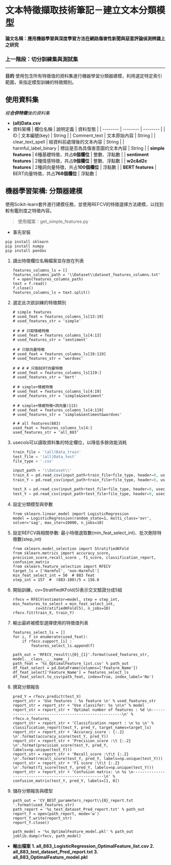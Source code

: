 # 文本特徵擷取技術筆記－建立文本分類模型
#### 論文名稱：應用機器學習與深度學習方法在網路傷害性新聞與惡意評論偵測辨識上之研究
### 上一階段：切分訓練集與測試集

---
**目的**
使用包含所有特徵值的資料集進行機器學習分類器建模，利用選定特定索引範圍，來指定模型訓練的特徵類別。

## 使用資料集
*經**合併特徵**後的資料集*
* **(all)Data.csv**
* 資料架構
    | 欄位名稱 | 說明定義 | 資料型態 |
    | -------- | -------- | -------- |
    | ID               | 文本編號(key)         | String |
    | Comment_text     | 文本原始內容           | String |
    | clear_text_spell | 經資料前處理後的文本內容 | String |
    | harmful_label_binary | 標註是否為具傷害意圖的文本內容 | String |
    | **simple features** | 6種基礎特徵，共占**6個欄位** | 整數、浮點數 |
    | **sentiment features** | 2種情感特徵，共占**9個欄位** | 整數、浮點數 |
    | **w2c&d2c features** | 2種詞向量特徵，共占**100個欄位** | 浮點數 |
    | **BERT features** | BERT向量特徵，共占**768個欄位** | 浮點數 |

## 機器學習架構: 分類器建模
使用Scikit-learn套件進行建模任務，並使用REFCV的特徵選擇方法建模，以找到較有鑑別度之特徵內容。

> 使用檔案：get_simple_features.py
* 事先安裝
```
pip install sklearn
pip install numpy
pip install pandas
```
1. 讀出特徵欄位名稱檔案並存放在列表
    ```python=
    features_columns_ls = []
    features_columns_path = '\\Dataset\\dataset_features_columns.txt'
    f = open(features_columns_path)
    text = f.read()
    f.close()
    features_columns_ls = text.split()
    ```
3. 選定此次欲訓練的特徵類別
    ```python=
    # simple features
    # used_feat = features_columns_ls[13:19]
    # used_features_str = 'simple'

    # # # 只取情緒特徵
    # used_feat = features_columns_ls[4:13]
    # used_features_str = 'sentiment'

    # # 只取向量特徵
    # used_feat = features_columns_ls[19:119]
    # used_features_str = 'wordvec'

    # # # # 只取BERT向量特徵
    # used_feat = features_columns_ls[119:]
    # used_features_str = 'bert'

    # # simple+情緒特徵
    # used_feat = features_columns_ls[4:19]
    # used_features_str = 'simple&sentiment'

    # # simple+情緒特徵+詞向量(115)
    # used_feat = features_columns_ls[4:119]
    # used_features_str = 'simple&sentiment&wordvec'

    # # all features(883)
    used_feat = features_columns_ls[4:]
    used_features_str = 'all_883'
    ```
5. usecols可以讀取資料集的特定欄位，以降低多餘效能消耗
    ```python
    train_file = '(all)Data_train'
    test_file = '(all)Data_test'
    file_type = '.csv'
    
    input_path = '\\Dataset\\'
    train_X = pd.read_csv(input_path+train_file+file_type, header=0, usecols=used_feat)
    train_Y = pd.read_csv(input_path+train_file+file_type, header=0, usecols=['harmful_label_binary']).values.tolist()

    test_X = pd.read_csv(input_path+test_file+file_type, header=0, usecols=used_feat)
    test_Y = pd.read_csv(input_path+test_file+file_type, header=0, usecols=['harmful_label_binary']).values.tolist()
    ```
7. 設定分類模型與參數
    ```python=
    from sklearn.linear_model import LogisticRegression
    model = LogisticRegression(random_state=1, multi_class='ovr', solver='sag', max_iter=10000, n_jobs=10)
    ```
9. 設定REFCV與相關參數:
    最小特徵選取數(min_feat_select_int)、批次刪除特徵數(step_int)
    ```python=
    from sklearn.model_selection import StratifiedKFold
    from sklearn.metrics import accuracy_score, precision_score,recall_score , f1_score, classification_report, confusion_matrix
    from sklearn.feature_selection import RFECV
    target_ls = ['Harmful', 'non-Harmful']
    min_feat_select_int = 50  # 883 feat
    step_int = 157  #  (883-100)/5 = 156.6
    ```
11. 開始訓練，cv=StratifiedKFold(5)表示交叉驗證分成5組
    ```python=
    rfecv = RFECV(estimator=model, step = step_int, min_features_to_select = min_feat_select_int, 
              cv=StratifiedKFold(5), n_jobs=10)
    rfecv.fit(train_X, train_Y)
    ```
11. 輸出最終被模型選擇使用的特徵值列表
    ```python=
    features_select_ls = []
    for i, f in enumerate(used_feat):
        if rfecv.support_[i] :
            features_select_ls.append(f)
    
    path_out = 'RFECV_result\\{0}_{1}'.format(used_features_str, model.__class__.__name__)
    path_feat = '%s_OptimalFeature_list.csv' % path_out
    df_feat_select = pd.DataFrame(columns=['Feature_Name'])
    df_feat_select['Feature_Name'] = features_select_ls
    df_feat_select.to_csv(path_feat, index=True, index_label='No') 
    ```

1. 撰寫分類報告
    ```python=
    pred_Y = rfecv.predict(test_X)
    report_str = 'Use features : %s feature \n' % used_features_str
    report_str = report_str + "Use classifer: %s \n\n" % model
    report_str = report_str + 'Optimal number of features : %d \n------------------------------------------------------\n' % rfecv.n_features_
    report_str = report_str + 'Classification report : \n %s \n' % classification_report(test_Y, pred_Y, target_names=target_ls)
    report_str = report_str + 'Accuracy_score : {:.2} \n'.format(accuracy_score(test_Y, pred_Y))
    report_str = report_str + 'Precision_score :\t {:.2} \n'.format(precision_score(test_Y, pred_Y, labels=np.unique(test_Y)))
    report_str = report_str + 'Recall_score :\t\t {:.2} \n'.format(recall_score(test_Y, pred_Y, labels=np.unique(test_Y)))    
    report_str = report_str + 'F1 score :\t\t {:.2} \n'.format(f1_score(test_Y, pred_Y, labels=np.unique(test_Y)))
    report_str = report_str + 'Confusion matrix: \n %s \n------------------------------------------------------\n' % confusion_matrix(test_Y, pred_Y, labels=[1, 0])
    ```
1. 儲存分類報告與模型
    ```python=
    path_out = 'CV_BEST_parameters_report\\{0}_report.txt '.format(used_features_str)
    path_report = '%s_test_dataset_Pred_report.txt' % path_out
    report_f = open(path_report, mode='w')
    report_f.write(report_str)
    report_f.close()
    
    path_model = '%s_OptimalFeature_model.pkl' % path_out
    joblib.dump(rfecv, path_model)
    ```

* **輸出檔案**
    **1. all_883_LogisticRegression_OptimalFeature_list.csv
    2. all_883_test_dataset_Pred_report.txt
    3. all_883_OptimalFeature_model.pkl**


